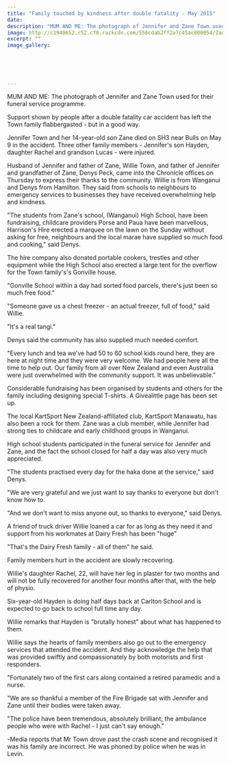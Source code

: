 ```yaml
---
title: "Family touched by kindness after double fatality - May 2015"
date: 
description: "MUM AND ME: The photograph of Jennifer and Zane Town used for their funeral service programme, Wanganui Chronicle article on 31/5/15..."
image: http://c1940652.r52.cf0.rackcdn.com/556cdab2ff2a7c45ac000054/Zane-Town--Mum,-31.5.15.jpg
excerpt: ""
image_gallery:
    
    
    
    
    
---
```


<p><span>MUM AND ME: The photograph of Jennifer and Zane Town used for their funeral service programme.</span></p>
<p>Support shown by people after a double fatality car accident has left the Town family flabbergasted - but in a good way.</p>
<p>Jennifer Town and her 14-year-old son Zane died on SH3 near Bulls on May 9 in the accident. Three other family members - Jennifer's son Hayden, daughter Rachel and grandson Lucas - were injured.</p>
<p>Husband of Jennifer and father of Zane, Willie Town, and father of Jennifer and grandfather of Zane, Denys Peck, came into the Chronicle offices on Thursday to express their thanks to the community. Willie is from Wanganui and Denys from Hamilton. They said from schools to neighbours to emergency services to businesses they have received overwhelming help and kindness.</p>
<p>"The students from Zane's school, (Wanganui) High School, have been fundraising, childcare providers Porse and Paua have been marvellous, Harrison's Hire erected a marquee on the lawn on the Sunday without asking for free, neighbours and the local marae have supplied so much food and cooking," said Denys.</p>
<p>The hire company also donated portable cookers, trestles and other equipment while the High School also erected a large tent for the overflow for the Town family's's Gonville house.</p>
<p>"Gonville School within a day had sorted food parcels, there's just been so much free food."</p>
<p>"Someone gave us a chest freezer - an actual freezer, full of food," said Willie.</p>
<p>"It's a real tangi."</p>
<p>Denys said the community has also supplied much needed comfort.</p>
<p>"Every lunch and tea we've had 50 to 60 school kids round here, they are here at night time and they were very welcome. We had people here all the time to help out. Our family from all over New Zealand and even Australia were just overwhelmed with the community support. It was unbelievable."</p>
<p>Considerable fundraising has been organised by students and others for the family including designing special T-shirts. A Givealittle page has been set up.</p>
<p>The local KartSport New Zealand-affiliated club, KartSport Manawatu, has also been a rock for them. Zane was a club member, while Jennifer had strong ties to childcare and early childhood groups in Wanganui.</p>
<p>High school students participated in the funeral service for Jennifer and Zane, and the fact the school closed for half a day was also very much appreciated.</p>
<p>"The students practised every day for the haka done at the service," said Denys.</p>
<p>"We are very grateful and we just want to say thanks to everyone but don't know how to.</p>
<p>"And we don't want to miss anyone out, so thanks to everyone," said Denys.</p>
<p>A friend of truck driver Willie loaned a car for as long as they need it and support from his workmates at Dairy Fresh has been "huge"</p>
<p>"That's the Dairy Fresh family - all of them" he said.</p>
<p>Family members hurt in the accident are slowly recovering.</p>
<p>Willie's daughter Rachel, 22, will have her leg in plaster for two months and will not be fully recovered for another four months after that, with the help of physio.</p>
<p>Six-year-old Hayden is doing half days back at Carlton School and is expected to go back to school full time any day.</p>
<p>Willie remarks that Hayden is "brutally honest" about what has happened to them.</p>
<p>Willie says the hearts of family members also go out to the emergency services that attended the accident. And they acknowledge the help that was provided swiftly and compassionately by both motorists and first responders.</p>
<p>"Fortunately two of the first cars along contained a retired paramedic and a nurse.</p>
<p>"We are so thankful a member of the Fire Brigade sat with Jennifer and Zane until their bodies were taken away.</p>
<p>"The police have been tremendous, absolutely brilliant; the ambulance people who were with Rachel - I just can't say enough."</p>
<p>-Media reports that Mr Town drove past the crash scene and recognised it was his family are incorrect. He was phoned by police when he was in Levin.</p>

